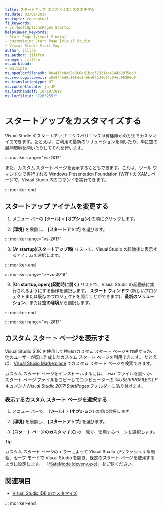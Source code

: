 ```yaml
---
title: スタートアップ エクスペリエンスを変更する
ms.date: 02/01/2017
ms.topic: conceptual
f1_keywords:
- vs.ToolsOptionsPages.Startup
helpviewer_keywords:
- Start Page [Visual Studio]
- customizing Start Page [Visual Studio]
- Visual Studio Start Page
author: jillre
ms.author: jillfra
manager: jillfra
ms.workload:
- multiple
ms.openlocfilehash: b0a415c8a61e360ed1bcc323214d4144b2875cc0
ms.sourcegitcommit: a8e8f4bd5d508da34bbe9f2d4d9fa94da0539de0
ms.translationtype: HT
ms.contentlocale: ja-JP
ms.lasthandoff: 10/19/2019
ms.locfileid: "72652552"
---
```

# <a name="customize-startup"></a>スタートアップをカスタマイズする

Visual Studio のスタートアップ エクスペリエンスは何種類かの方法でカスタマイズできます。たとえば、ご利用の最新のソリューションを開いたり、単に空の展開環境を開いたりしてそれを行います。

::: moniker range="vs-2017"

また、カスタム スタート ページを表示することもできます。これは、ツール ウィンドウで実行される Windows Presentation Foundation (WPF) の XAML ページで、Visual Studio 内のコマンドを実行できます。

::: moniker-end

## <a name="to-change-the-startup-item"></a>スタートアップ アイテムを変更する

1. メニュー バーの **[ツール]**  >  **[オプション]** の順にクリックします。

2. **[環境]** を展開し、 **[スタートアップ]** を選びます。

::: moniker range="vs-2017"

3. **[At startup]\(スタートアップ時\)** リストで、Visual Studio の起動後に表示するアイテムを選択します。

::: moniker-end

::: moniker range=">=vs-2019"

3. **[On startup, open]\(起動時に開く\)** リストで、Visual Studio の起動後に実行されるようにする動作を選択します。 **スタート ウィンドウ** (新しいプロジェクトまたは既存のプロジェクトを開くことができます)、**最新のソリューション**、または**空の環境**から選択します。

::: moniker-end

::: moniker range="vs-2017"

## <a name="to-show-a-custom-start-page"></a>カスタム スタート ページを表示する

Visual Studio SDK を使用して[独自のカスタム スタート ページを作成する](../extensibility/creating-a-custom-start-page.md)か、他のユーザーが既に作成したカスタム スタート ページを利用できます。 たとえば、[Visual Studio Marketplace](https://marketplace.visualstudio.com/search?target=VS&category=Tools&vsVersion=&subCategory=Start%20Pages&sortBy=Downloads) でカスタム スタート ページを検索できます。

カスタム スタート ページをインストールするには、 *.vsix* ファイルを開くか、スタート ページ ファイルをコピーしてコンピューターの *%USERPROFILE%\ドキュメント\Visual Studio 2017\StartPages* フォルダーに貼り付けます。

### <a name="to-select-which-custom-start-page-to-display"></a>表示するカスタム スタート ページを選択する

1. メニュー バーで、 **[ツール]** > **[オプション]** の順に選択します。

1. **[環境]** を展開し、 **[スタートアップ]** を選びます。

1. **[スタート ページのカスタマイズ]** の一覧で、使用するページを選択します。

> [!TIP]
> カスタム スタート ページのエラーによって Visual Studio がクラッシュする場合、セーフ モードで Visual Studio を開き、既定のスタート ページを使用するように設定します。 「[/SafeMode (devenv.exe)](../ide/reference/safemode-devenv-exe.md)」をご覧ください。

## <a name="see-also"></a>関連項目

- [Visual Studio IDE のカスタマイズ](../ide/personalizing-the-visual-studio-ide.md)

::: moniker-end
